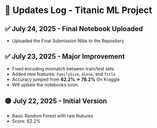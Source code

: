 # 🚧 Updates Log - Titanic ML Project

## ✅ July 24, 2025 - Final Notebook Uploaded
- Uploaded the Final Submission Ntbk to the Repository

## ✅ July 23, 2025 - Major Improvement
- Fixed encoding mismatch between train/test sets
- Added new features: `FamilySize`, `Alone`, and `Title`
- Accuracy jumped from **62.2% → 78.2%** On Kraggle
- Will update the notebooks soon.

## 🟡 July 22, 2025 - Initial Version
- Basic Random Forest with raw features
- Score: 62.2%
